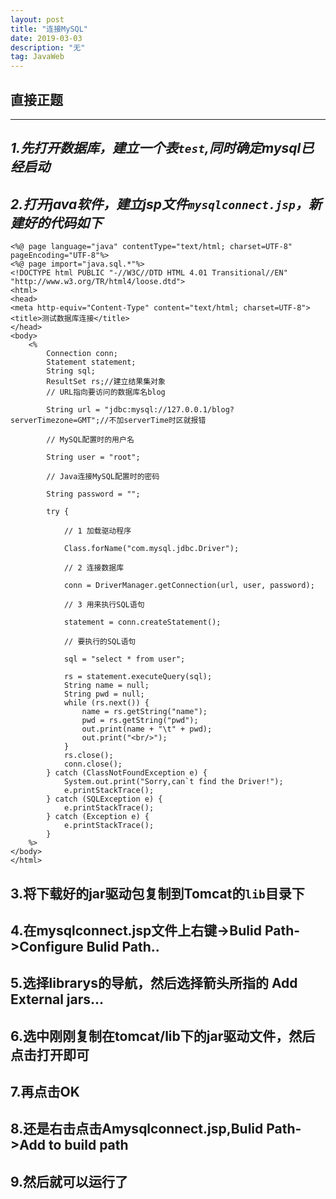 ```yaml
---
layout: post
title: "连接MySQL"
date: 2019-03-03 
description: "无"
tag: JavaWeb
---
```


## 直接正题
---
*1.先打开数据库，建立一个表`test`,同时确定mysql已经启动*
---
*2.打开java软件，建立jsp文件`mysqlconnect.jsp`，新建好的代码如下*
---
```
<%@ page language="java" contentType="text/html; charset=UTF-8" pageEncoding="UTF-8"%>
<%@ page import="java.sql.*"%>
<!DOCTYPE html PUBLIC "-//W3C//DTD HTML 4.01 Transitional//EN" "http://www.w3.org/TR/html4/loose.dtd">
<html>
<head>
<meta http-equiv="Content-Type" content="text/html; charset=UTF-8">
<title>测试数据库连接</title>
</head>
<body>
	<%
		Connection conn;
		Statement statement;
		String sql;
		ResultSet rs;//建立结果集对象
		// URL指向要访问的数据库名blog

		String url = "jdbc:mysql://127.0.0.1/blog?serverTimezone=GMT";//不加serverTime时区就报错

		// MySQL配置时的用户名

		String user = "root";

		// Java连接MySQL配置时的密码

		String password = "";

		try {

			// 1 加载驱动程序

			Class.forName("com.mysql.jdbc.Driver");

			// 2 连接数据库

			conn = DriverManager.getConnection(url, user, password);

			// 3 用来执行SQL语句

			statement = conn.createStatement();

			// 要执行的SQL语句

			sql = "select * from user";

			rs = statement.executeQuery(sql);
			String name = null;
			String pwd = null;
			while (rs.next()) {
				name = rs.getString("name");
				pwd = rs.getString("pwd");
				out.print(name + "\t" + pwd);
				out.print("<br/>");
			}
			rs.close();
			conn.close();
		} catch (ClassNotFoundException e) {
			System.out.print("Sorry,can`t find the Driver!");
			e.printStackTrace();
		} catch (SQLException e) {
			e.printStackTrace();
		} catch (Exception e) {
			e.printStackTrace();
		}
	%>
</body>
</html>
```

3.将下载好的jar驱动包复制到Tomcat的`lib`目录下
---
4.在mysqlconnect.jsp文件上右键->Bulid Path->Configure Bulid Path..
---
5.选择librarys的导航，然后选择箭头所指的 Add External jars...
---
6.选中刚刚复制在tomcat/lib下的jar驱动文件，然后点击打开即可
---
7.再点击OK
---
8.还是右击点击Amysqlconnect.jsp,Bulid Path->Add to build path 
---
9.然后就可以运行了
---